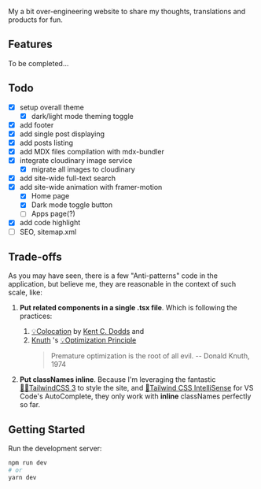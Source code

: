 My a bit over-engineering website to share my thoughts, translations and products for fun.

## Features

To be completed...

## Todo

- [x] setup overall theme
    - [x] dark/light mode theming toggle
- [x] add footer
- [x] add single post displaying
- [x] add posts listing
- [x] add MDX files compilation with mdx-bundler
- [x] integrate cloudinary image service
  - [x] migrate all images to cloudinary
- [x] add site-wide full-text search
- [x] add site-wide animation with framer-motion
  - [x] Home page
  - [x] Dark mode toggle button
  - [ ] Apps page(?)
- [x] add code highlight
- [ ] SEO, sitemap.xml

## Trade-offs

As you may have seen, there is a few "Anti-patterns" code in the application, but believe me, they are reasonable in the context of such scale, like:
  1. **Put related components in a single .tsx file**. Which is following the practices:

      1. [💡Colocation](https://kentcdodds.com/blog/colocation) by [Kent C. Dodds](https://kentcdodds.com/about) and 
      1. [Knuth](https://en.wikipedia.org/wiki/Donald_Knuth) 's [💡Optimization Principle](https://www.laws-of-software.com/laws/knuth/)
          >Premature optimization is the root of all evil.
          >-- Donald Knuth, 1974

  1. **Put classNames inline**. Because I'm leveraging the fantastic [🧙‍♂️TailwindCSS 3](https://tailwindcss.com/) to style the site, and [🔌Tailwind CSS IntelliSense](https://marketplace.visualstudio.com/items?itemName=bradlc.vscode-tailwindcss) for VS Code's AutoComplete, they only work with **inline** classNames perfectly so far.


## Getting Started

Run the development server:

```bash
npm run dev
# or
yarn dev
```
